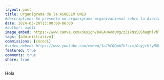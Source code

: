 ```yaml
---
layout: post
title: Organigrama de la ASOESEM UNED
#description: Se presenta un organigrama organizacional sobre la Asociación de Estudiantes de la Carrera de la Enseñanza de las Matemáticas de la UNED
date: 2024-03-20T15:00:00-06:00
#author: axell
image_embed: https://www.canva.com/design/DAGAHAXdUWg/zZ1kNsSBShagMlVhl6gePA/view?utm_content=DAGAHAXdUWg&utm_campaign=designshare&utm_medium=link&utm_source=editor
tags: [administrativo]
commissions: [cocodi]
#video_embed: https://www.youtube.com/embed/1uJhC0QmWIk?si=jOoyjrKtyMQNYt30
featured: true
comments: true
share: true
---
```

Hola
